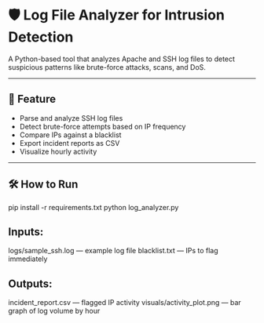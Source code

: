 # 🛡️ Log File Analyzer for Intrusion Detection

A Python-based tool that analyzes Apache and SSH log files to detect suspicious patterns like brute-force attacks, scans, and DoS.

---

## 🚀 Feature

- Parse and analyze SSH log files
- Detect brute-force attempts based on IP frequency
- Compare IPs against a blacklist
- Export incident reports as CSV
- Visualize hourly activity

---

## 🛠️ How to Run
pip install -r requirements.txt
python log_analyzer.py

## Inputs:
logs/sample_ssh.log — example log file
blacklist.txt — IPs to flag immediately

## Outputs:
incident_report.csv — flagged IP activity
visuals/activity_plot.png — bar graph of log volume by hour
